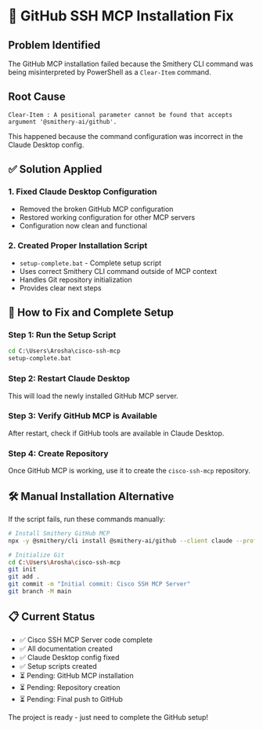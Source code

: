 # 🚨 GitHub SSH MCP Installation Fix

## Problem Identified
The GitHub MCP installation failed because the Smithery CLI command was being misinterpreted by PowerShell as a `Clear-Item` command.

## Root Cause
```
Clear-Item : A positional parameter cannot be found that accepts argument '@smithery-ai/github'.
```

This happened because the command configuration was incorrect in the Claude Desktop config.

## ✅ Solution Applied

### 1. Fixed Claude Desktop Configuration
- Removed the broken GitHub MCP configuration
- Restored working configuration for other MCP servers
- Configuration now clean and functional

### 2. Created Proper Installation Script
- `setup-complete.bat` - Complete setup script
- Uses correct Smithery CLI command outside of MCP context
- Handles Git repository initialization
- Provides clear next steps

## 🔧 How to Fix and Complete Setup

### Step 1: Run the Setup Script
```cmd
cd C:\Users\Arosha\cisco-ssh-mcp
setup-complete.bat
```

### Step 2: Restart Claude Desktop
This will load the newly installed GitHub MCP server.

### Step 3: Verify GitHub MCP is Available
After restart, check if GitHub tools are available in Claude Desktop.

### Step 4: Create Repository
Once GitHub MCP is working, use it to create the `cisco-ssh-mcp` repository.

## 🛠️ Manual Installation Alternative

If the script fails, run these commands manually:

```bash
# Install Smithery GitHub MCP
npx -y @smithery/cli install @smithery-ai/github --client claude --profile philosophical-sloth-9BmqG0 --key 59e3dff3-228a-46d5-af24-9d84d11bad8e

# Initialize Git
cd C:\Users\Arosha\cisco-ssh-mcp
git init
git add .
git commit -m "Initial commit: Cisco SSH MCP Server"
git branch -M main
```

## 📋 Current Status
- ✅ Cisco SSH MCP Server code complete
- ✅ All documentation created
- ✅ Claude Desktop config fixed
- ✅ Setup scripts created
- ⏳ Pending: GitHub MCP installation
- ⏳ Pending: Repository creation
- ⏳ Pending: Final push to GitHub

The project is ready - just need to complete the GitHub setup!

